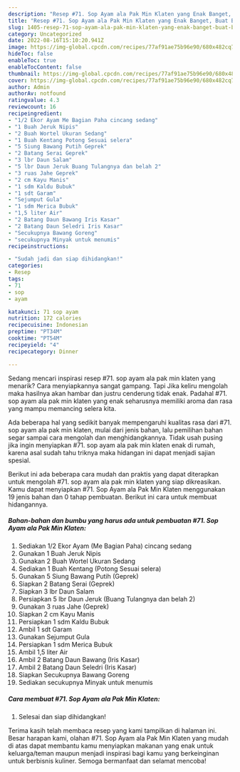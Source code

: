 ```yaml
---
description: "Resep #71. Sop Ayam ala Pak Min Klaten yang Enak Banget, Buat Buka Puasa Sempurna"
title: "Resep #71. Sop Ayam ala Pak Min Klaten yang Enak Banget, Buat Buka Puasa Sempurna"
slug: 1405-resep-71-sop-ayam-ala-pak-min-klaten-yang-enak-banget-buat-buka-puasa-sempurna
category: Uncategorized
date: 2022-08-16T15:10:20.941Z
image: https://img-global.cpcdn.com/recipes/77af91ae75b96e90/680x482cq70/71-sop-ayam-ala-pak-min-klaten-foto-resep-utama.jpg
hideToc: false
enableToc: true
enableTocContent: false
thumbnail: https://img-global.cpcdn.com/recipes/77af91ae75b96e90/680x482cq70/71-sop-ayam-ala-pak-min-klaten-foto-resep-utama.jpg
cover: https://img-global.cpcdn.com/recipes/77af91ae75b96e90/680x482cq70/71-sop-ayam-ala-pak-min-klaten-foto-resep-utama.jpg
author: Admin
authorAv: notfound
ratingvalue: 4.3
reviewcount: 16
recipeingredient:
- "1/2 Ekor Ayam Me Bagian Paha cincang sedang"
- "1 Buah Jeruk Nipis"
- "2 Buah Wortel Ukuran Sedang"
- "1 Buah Kentang Potong Sesuai selera"
- "5 Siung Bawang Putih Geprek"
- "2 Batang Serai Geprek"
- "3 lbr Daun Salam"
- "5 lbr Daun Jeruk Buang Tulangnya dan belah 2"
- "3 ruas Jahe Geprek"
- "2 cm Kayu Manis"
- "1 sdm Kaldu Bubuk"
- "1 sdt Garam"
- "Sejumput Gula"
- "1 sdm Merica Bubuk"
- "1,5 liter Air"
- "2 Batang Daun Bawang Iris Kasar"
- "2 Batang Daun Seledri Iris Kasar"
- "Secukupnya Bawang Goreng"
- "secukupnya Minyak untuk menumis"
recipeinstructions:

- "Sudah jadi dan siap dihidangkan!"
categories:
- Resep
tags:
- 71
- sop
- ayam

katakunci: 71 sop ayam 
nutrition: 172 calories
recipecuisine: Indonesian
preptime: "PT34M"
cooktime: "PT54M"
recipeyield: "4"
recipecategory: Dinner

---
```



Sedang mencari inspirasi resep #71. sop ayam ala pak min klaten yang menarik? Cara menyiapkannya sangat gampang. Tapi Jika keliru mengolah maka hasilnya akan hambar dan justru cenderung tidak enak. Padahal #71. sop ayam ala pak min klaten yang enak seharusnya memiliki aroma dan rasa yang mampu memancing selera kita.




Ada beberapa hal yang sedikit banyak mempengaruhi kualitas rasa dari #71. sop ayam ala pak min klaten, mulai dari jenis bahan, lalu pemilihan bahan segar sampai cara mengolah dan menghidangkannya. Tidak usah pusing jika ingin menyiapkan #71. sop ayam ala pak min klaten enak di rumah, karena asal sudah tahu triknya maka hidangan ini dapat menjadi sajian spesial.


Berikut ini ada beberapa cara mudah dan praktis yang dapat diterapkan untuk mengolah #71. sop ayam ala pak min klaten yang siap dikreasikan. Kamu dapat menyiapkan #71. Sop Ayam ala Pak Min Klaten menggunakan 19 jenis bahan dan 0 tahap pembuatan. Berikut ini cara untuk membuat hidangannya.

<!--inarticleads1-->

##### Bahan-bahan dan bumbu yang harus ada untuk pembuatan #71. Sop Ayam ala Pak Min Klaten:

1. Sediakan 1/2 Ekor Ayam (Me Bagian Paha) cincang sedang
1. Gunakan 1 Buah Jeruk Nipis
1. Gunakan 2 Buah Wortel Ukuran Sedang
1. Sediakan 1 Buah Kentang (Potong Sesuai selera)
1. Gunakan 5 Siung Bawang Putih (Geprek)
1. Siapkan 2 Batang Serai (Geprek)
1. Siapkan 3 lbr Daun Salam
1. Persiapkan 5 lbr Daun Jeruk (Buang Tulangnya dan belah 2)
1. Gunakan 3 ruas Jahe (Geprek)
1. Siapkan 2 cm Kayu Manis
1. Persiapkan 1 sdm Kaldu Bubuk
1. Ambil 1 sdt Garam
1. Gunakan Sejumput Gula
1. Persiapkan 1 sdm Merica Bubuk
1. Ambil 1,5 liter Air
1. Ambil 2 Batang Daun Bawang (Iris Kasar)
1. Ambil 2 Batang Daun Seledri (Iris Kasar)
1. Siapkan Secukupnya Bawang Goreng
1. Sediakan secukupnya Minyak untuk menumis




<!--inarticleads2-->

##### Cara membuat #71. Sop Ayam ala Pak Min Klaten:


1. Selesai dan siap dihidangkan!



Terima kasih telah membaca resep yang kami tampilkan di halaman ini. Besar harapan kami, olahan #71. Sop Ayam ala Pak Min Klaten yang mudah di atas dapat membantu kamu menyiapkan makanan yang enak untuk keluarga/teman maupun menjadi inspirasi bagi kamu yang berkeinginan untuk berbisnis kuliner. Semoga bermanfaat dan selamat mencoba!
